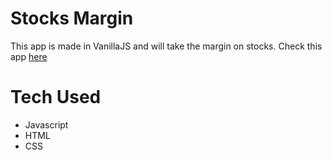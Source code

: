 # Stocks Margin

This app is made in VanillaJS and will take the margin on stocks.
Check this app [here]()

# Tech Used
  - Javascript
  - HTML
  - CSS
